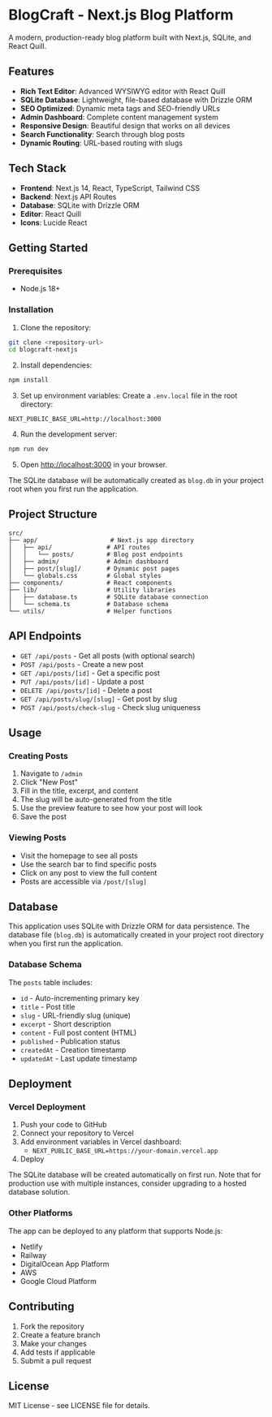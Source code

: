 # BlogCraft - Next.js Blog Platform

A modern, production-ready blog platform built with Next.js, SQLite, and React Quill.

## Features

- **Rich Text Editor**: Advanced WYSIWYG editor with React Quill
- **SQLite Database**: Lightweight, file-based database with Drizzle ORM
- **SEO Optimized**: Dynamic meta tags and SEO-friendly URLs
- **Admin Dashboard**: Complete content management system
- **Responsive Design**: Beautiful design that works on all devices
- **Search Functionality**: Search through blog posts
- **Dynamic Routing**: URL-based routing with slugs

## Tech Stack

- **Frontend**: Next.js 14, React, TypeScript, Tailwind CSS
- **Backend**: Next.js API Routes
- **Database**: SQLite with Drizzle ORM
- **Editor**: React Quill
- **Icons**: Lucide React

## Getting Started

### Prerequisites

- Node.js 18+ 

### Installation

1. Clone the repository:
```bash
git clone <repository-url>
cd blogcraft-nextjs
```

2. Install dependencies:
```bash
npm install
```

3. Set up environment variables:
Create a `.env.local` file in the root directory:
```env
NEXT_PUBLIC_BASE_URL=http://localhost:3000
```

4. Run the development server:
```bash
npm run dev
```

5. Open [http://localhost:3000](http://localhost:3000) in your browser.

The SQLite database will be automatically created as `blog.db` in your project root when you first run the application.

## Project Structure

```
src/
├── app/                    # Next.js app directory
│   ├── api/               # API routes
│   │   └── posts/         # Blog post endpoints
│   ├── admin/             # Admin dashboard
│   ├── post/[slug]/       # Dynamic post pages
│   └── globals.css        # Global styles
├── components/            # React components
├── lib/                   # Utility libraries
│   ├── database.ts        # SQLite database connection
│   └── schema.ts          # Database schema
└── utils/                 # Helper functions
```

## API Endpoints

- `GET /api/posts` - Get all posts (with optional search)
- `POST /api/posts` - Create a new post
- `GET /api/posts/[id]` - Get a specific post
- `PUT /api/posts/[id]` - Update a post
- `DELETE /api/posts/[id]` - Delete a post
- `GET /api/posts/slug/[slug]` - Get post by slug
- `POST /api/posts/check-slug` - Check slug uniqueness

## Usage

### Creating Posts

1. Navigate to `/admin`
2. Click "New Post"
3. Fill in the title, excerpt, and content
4. The slug will be auto-generated from the title
5. Use the preview feature to see how your post will look
6. Save the post

### Viewing Posts

- Visit the homepage to see all posts
- Use the search bar to find specific posts
- Click on any post to view the full content
- Posts are accessible via `/post/[slug]`

## Database

This application uses SQLite with Drizzle ORM for data persistence. The database file (`blog.db`) is automatically created in your project root directory when you first run the application.

### Database Schema

The `posts` table includes:
- `id` - Auto-incrementing primary key
- `title` - Post title
- `slug` - URL-friendly slug (unique)
- `excerpt` - Short description
- `content` - Full post content (HTML)
- `published` - Publication status
- `createdAt` - Creation timestamp
- `updatedAt` - Last update timestamp

## Deployment

### Vercel Deployment

1. Push your code to GitHub
2. Connect your repository to Vercel
3. Add environment variables in Vercel dashboard:
   - `NEXT_PUBLIC_BASE_URL=https://your-domain.vercel.app`
4. Deploy

The SQLite database will be created automatically on first run. Note that for production use with multiple instances, consider upgrading to a hosted database solution.

### Other Platforms

The app can be deployed to any platform that supports Node.js:
- Netlify
- Railway
- DigitalOcean App Platform
- AWS
- Google Cloud Platform

## Contributing

1. Fork the repository
2. Create a feature branch
3. Make your changes
4. Add tests if applicable
5. Submit a pull request

## License

MIT License - see LICENSE file for details.